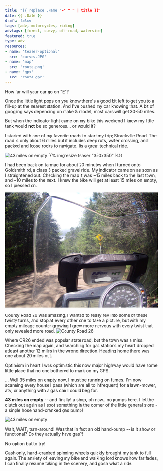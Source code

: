 ```yaml
---
title: "{{ replace .Name "-" " " | title }}"
date: {{ .Date }}
draft: false
tags: [adv, motorcycles, riding]
advtags: [forest, curvy, off-road, waterside]
featured: true
type: adv
resources:
- name: 'teaser-optional'
  src: 'curves.JPG'
- name: 'map'
  src: 'route.png'
- name: 'gpx'
  src: 'route.gpx'
---
```


How far will your car go on "E"?

Once the little light pops on you know there's a good bit left to get you to a fill-up at the nearest station.  And I've pushed my car knowing that. A bit of googling says depending on make & model, most cars will get 30-50 miles.

But when the indicator light came on my bike this weekend I knew my little tank would **not** be so generous... or would it?
<!--more-->

I started with one of my favorite roads to start my trip; Strackville Road. The road is only about 6 miles but it includes deep ruts, water crossing, and packed and loose rocks to navigate.  Its a great technical ride.

![43 miles on empty](whataride.JPG)
{{% imgresize teaser "350x350" %}}

I had been back on tarmac for about 20 minutes when I turned onto Goldsmith rd, a class 3 packed gravel ride.  My indicator came on as soon as I straightened out.  Checking the map it was ~15 miles back to the last town, and ~10 miles to the next.  I knew the bike will get at least 15 miles on empty, so I pressed on.

![Indicator Light Comes on](lightson.JPG)

County Road 26 was amazing, I wanted to really rev into some of these twisty turns, and stop at every other one to take a picture, but with my empty mileage counter growing I grew more nervous with every twist that only revealed more road.
![County Road 26](cr26.jpg)

Where CR26 ended was popular state road, but the town was a miss. Checking the map again, and searching for gas stations my heart dropped atleast another 12 miles in the wrong direction. Heading home there was one about 20 miles out.

Optimism in heart I was optimistic this now major highway would have some little place that no one bothered to mark on my GPS.

... Well 35 miles on empty now, I must be running on fumes.  I'm now scanning every house I pass (which are all to infrequent) for a lawn-mower, atv, or anything with a gas can I could beg for.

**43 miles on empty** -- and finally! a shop, oh now.. no pumps here. I let the clutch out again as I spot something in the corner of the little general store - a single hose hand-cranked gas pump! 


![43 miles on empty](43miles.JPG)

Wait, WAIT, turn-around!  Was that in fact an old hand-pump -- is it show or functional?  Do they actually have gas?! 

No option but to try!

Cash only, hand-cranked spinning wheels quickly brought my tank to full again.  The anxiety of leaving my bike and walking lord knows how far fades, I can finally resume taking in the scenery, and gosh what a ride.

